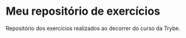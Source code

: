 # Meu repositório de exercícios
Repositório dos exercícios realizados ao decorrer do curso da Trybe.
